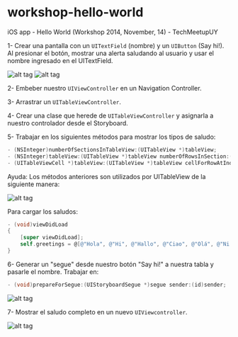 workshop-hello-world
====================

iOS app - Hello World (Workshop 2014, November, 14) - TechMeetupUY

1- Crear una pantalla con un <code>UITextField</code> (nombre) y un <code>UIButton</code> (Say hi!).
Al presionar el botón, mostrar una alerta saludando al usuario y usar el nombre ingresado en el UITextField.

![alt tag](http://mitosystech.com/applemvd-resources/images/1.png)
![alt tag](http://mitosystech.com/applemvd-resources/images/2.png)

2- Embeber nuestro <code>UIViewController</code> en un Navigation Controller.

3- Arrastrar un <code>UITableViewController</code>.

4- Crear una clase que herede de <code>UITableViewController</code> y asignarla a nuestro controlador desde el Storyboard.

5- Trabajar en los siguientes métodos para mostrar los tipos de saludo:

```objective-c
- (NSInteger)numberOfSectionsInTableView:(UITableView *)tableView;
- (NSInteger)tableView:(UITableView *)tableView numberOfRowsInSection:(NSInteger)section;
- (UITableViewCell *)tableView:(UITableView *)tableView cellForRowAtIndexPath:(NSIndexPath *)indexPath;
```

Ayuda: Los métodos anteriores son utilizados por UITableView de la siguiente manera:

![alt tag](http://oi60.tinypic.com/3307ktc.jpg)

Para cargar los saludos:

```objective-c
- (void)viewDidLoad
{
    [super viewDidLoad];
    self.greetings = @[@"Hola", @"Hi", @"Hallo", @"Ciao", @"Olá", @"Ni Hao", @"Konnichi wa", @"Hej", @"Namaste", @"Buna ziua", @"Ahoj", @"Sveiki", @"Tere", @"Aloja", @"Merhaba", @"Habari"];
}
```

6- Generar un "segue" desde nuestro botón "Say hi!" a nuestra tabla y pasarle el nombre.
Trabajar en:
```objective-c
- (void)prepareForSegue:(UIStoryboardSegue *)segue sender:(id)sender;
```

![alt tag](http://mitosystech.com/applemvd-resources/images/3.png)

7- Mostrar el saludo completo en un nuevo <code>UIViewcontroller</code>.

![alt tag](http://mitosystech.com/applemvd-resources/images/4.png)
